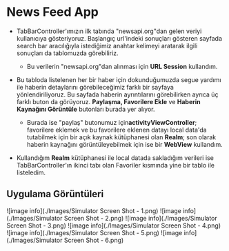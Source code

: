 # News Feed App


- TabBarController'ımızın ilk tabında "newsapi.org"dan gelen veriyi kullanıcıya gösteriyoruz. Başlangıç url'indeki sonuçları gösteren sayfada search bar aracılığıyla istediğimiz anahtar kelimeyi aratarak ilgili sonuçları da tablomuzda görebiliriz.
    - Bu verilerin "newsapi.org"dan alınması için **URL Session** kullandım.

- Bu tabloda listelenen her bir haber için dokunduğumuzda segue yardımı ile haberin detaylarını görebileceğimiz farklı bir sayfaya yönlendiriliyoruz. Bu sayfada haberin ayrıntılarını görebilirken ayrıca üç farklı buton da görüyoruz. **Paylaşma, Favorilere Ekle** ve **Haberin Kaynağını Görüntüle** butonları burada yer alıyor.
    - Burada ise "paylaş" butonumuz için**activityViewController**; favorilere eklemek ve bu favorilere eklenen datayı local data'da tutabilmek için bir açık kaynak kütüphanesi olan **Realm**; son olarak haberin kaynağını görüntüleyebilmek için ise bir **WebView** kullandım.

- Kullandığım **Realm** kütüphanesi ile local datada sakladığım verileri ise TabBarController'ın ikinci tabı olan Favoriler kısmında yine bir tablo ile listeledim.

## Uygulama Görüntüleri

![image info](./Images/Simulator Screen Shot - 1.png) ![image info](./Images/Simulator Screen Shot - 2.png)
![image info](./Images/Simulator Screen Shot - 3.png) ![image info](./Images/Simulator Screen Shot - 4.png)
![image info](./Images/Simulator Screen Shot - 5.png) ![image info](./Images/Simulator Screen Shot - 6.png)
